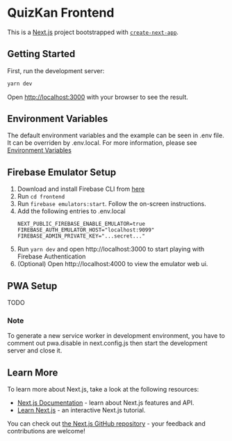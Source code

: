 # QuizKan Frontend

This is a [Next.js](https://nextjs.org/) project bootstrapped with [`create-next-app`](https://github.com/vercel/next.js/tree/canary/packages/create-next-app).

## Getting Started

First, run the development server:

```bash
yarn dev
```

Open [http://localhost:3000](http://localhost:3000) with your browser to see the result.

## Environment Variables

The default environment variables and the example can be seen in .env file. It can be overriden by .env.local. For more information, please see [Environment Variables](https://nextjs.org/docs/basic-features/environment-variables)

## Firebase Emulator Setup

1. Download and install Firebase CLI from [here](https://firebase.google.com/docs/cli#install_the_firebase_cli)
2. Run `cd frontend`
3. Run `firebase emulators:start`. Follow the on-screen instructions.
4. Add the following entries to .env.local
    ```
    NEXT_PUBLIC_FIREBASE_ENABLE_EMULATOR=true
    FIREBASE_AUTH_EMULATOR_HOST="localhost:9099"
    FIREBASE_ADMIN_PRIVATE_KEY="...secret..."
    ```
5. Run `yarn dev` and open http://localhost:3000 to start playing with Firebase Authentication
6. (Optional) Open http://localhost:4000 to view the emulator web ui.

## PWA Setup

TODO

### Note

To generate a new service worker in development environment, you have to comment out pwa.disable in next.config.js then start the development server and close it.

## Learn More

To learn more about Next.js, take a look at the following resources:

-   [Next.js Documentation](https://nextjs.org/docs) - learn about Next.js features and API.
-   [Learn Next.js](https://nextjs.org/learn) - an interactive Next.js tutorial.

You can check out [the Next.js GitHub repository](https://github.com/vercel/next.js/) - your feedback and contributions are welcome!
